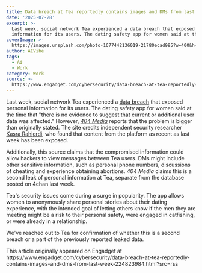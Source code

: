 ```yaml
---
title: Data breach at Tea reportedly contains images and DMs from last week
date: '2025-07-28'
excerpt: >-
  Last week, social network Tea experienced a data breach that exposed personal
  information for its users. The dating safety app for women said at the t...
coverImage: >-
  https://images.unsplash.com/photo-1677442136019-21780ecad995?w=400&h=200&fit=crop&auto=format
author: AIVibe
tags:
  - Ai
  - Work
category: Work
source: >-
  https://www.engadget.com/cybersecurity/data-breach-at-tea-reportedly-contains-images-and-dms-from-last-week-224823984.html?src=rss
---
```

<p>Last week, social network Tea experienced a <a data-i13n="elm:context_link;elmt:doNotAffiliate;cpos:1;pos:1" class="no-affiliate-link" href="https://www.engadget.com/cybersecurity/tea-app-suffers-breach-exposing-thousands-of-user-images-190731414.html"><ins>data breach</ins></a> that exposed personal information for its users. The dating safety app for women said at the time that &quot;there is no evidence to suggest that current or additional user data was affected.&quot; However, <a data-i13n="elm:context_link;elmt:doNotAffiliate;cpos:2;pos:1" class="no-affiliate-link" href="https://www.404media.co/a-second-tea-breach-reveals-users-dms-about-abortions-and-cheating/"><em>404 Media</em></a> reports that the problem is bigger than originally stated. The site credits independent security researcher <a data-i13n="elm:context_link;elmt:doNotAffiliate;cpos:3;pos:1" class="no-affiliate-link" href="https://www.kasra.codes/"><ins>Kasra Rahjerdi</ins></a>, who found that content from the platform as recent as last week has been exposed.</p>
<p>Additionally, this source claims that the compromised information could allow hackers to view messages between Tea users. DMs might include other sensitive information, such as personal phone numbers, discussions of cheating and experience obtaining abortions. <em>404 Media</em> claims this is a second leak of personal information at Tea, separate from the database posted on 4chan last week.&nbsp;</p>
<span id="end-legacy-contents"></span><p>Tea&#39;s security issues come during a surge in popularity. The app allows women to anonymously share personal stories about their dating experience, with the intended goal of letting others know if the men they are meeting might be a risk to their personal safety, were engaged in catfishing, or were already in a relationship.</p>
<p>We&#39;ve reached out to Tea for confirmation of whether this is a second breach or a part of the previously reported leaked data.</p>This article originally appeared on Engadget at https://www.engadget.com/cybersecurity/data-breach-at-tea-reportedly-contains-images-and-dms-from-last-week-224823984.html?src=rss
